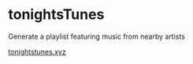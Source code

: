 # tonightsTunes
Generate a playlist featuring music from nearby artists

[tonightstunes.xyz](http://tonightstunes.xyz)
